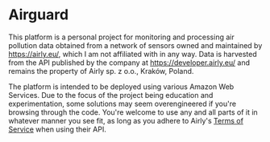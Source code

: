 # Airguard

This platform is a personal project for monitoring and processing air pollution data obtained from
a network of sensors owned and maintained by https://airly.eu/, which I am not affiliated with in any way.
Data is harvested from the API published by the company at https://developer.airly.eu/ and remains
the property of Airly sp. z o.o., Kraków, Poland.

The platform is intended to be deployed using various Amazon Web Services. Due to the focus of the project
being education and experimentation, some solutions may seem overengineered if you're browsing through
the code. You're welcome to use any and all parts of it in whatever manner you see fit, as long as you
adhere to Airly's [Terms of Service](https://airly.eu/docs/tos-en.pdf) when using their API.
